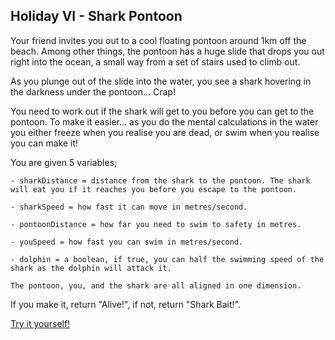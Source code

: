 ## Holiday VI - Shark Pontoon

Your friend invites you out to a cool floating pontoon around 1km off the beach. Among other things, the pontoon has a huge slide that drops you out right into the ocean, a small way from a set of stairs used to climb out.

As you plunge out of the slide into the water, you see a shark hovering in the darkness under the pontoon... Crap!

You need to work out if the shark will get to you before you can get to the pontoon. To make it easier... as you do the mental calculations in the water you either freeze when you realise you are dead, or swim when you realise you can make it!

You are given 5 variables;

    - sharkDistance = distance from the shark to the pontoon. The shark will eat you if it reaches you before you escape to the pontoon.

    - sharkSpeed = how fast it can move in metres/second.

    - pontoonDistance = how far you need to swim to safety in metres.

    - youSpeed = how fast you can swim in metres/second.

    - dolphin = a boolean, if true, you can half the swimming speed of the shark as the dolphin will attack it.

    The pontoon, you, and the shark are all aligned in one dimension.

If you make it, return "Alive!", if not, return "Shark Bait!".

[Try it yourself!](https://www.codewars.com/kata/57e921d8b36340f1fd000059)
